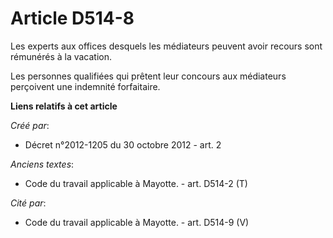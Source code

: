 # Article D514-8

Les experts aux offices desquels les médiateurs peuvent avoir recours sont rémunérés à la vacation.

Les personnes qualifiées qui prêtent leur concours aux médiateurs perçoivent une indemnité forfaitaire.

**Liens relatifs à cet article**

_Créé par_:

  - Décret n°2012-1205 du 30 octobre 2012 - art. 2

_Anciens textes_:

  - Code du travail applicable à Mayotte. - art. D514-2 (T)

_Cité par_:

  - Code du travail applicable à Mayotte. - art. D514-9 (V)
